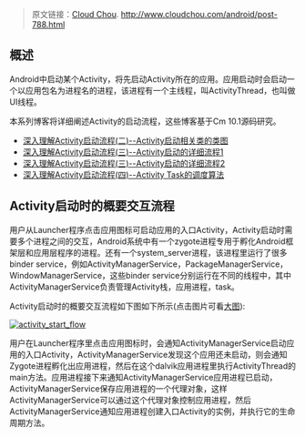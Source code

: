 > 原文链接：[Cloud Chou](http://weibo.com/muguachou). http://www.cloudchou.com/android/post-788.html

## 概述

Android中启动某个Activity，将先启动Activity所在的应用。应用启动时会启动一个以应用包名为进程名的进程，该进程有一个主线程，叫ActivityThread，也叫做UI线程。

本系列博客将详细阐述Activity的启动流程，这些博客基于Cm 10.1源码研究。

- [深入理解Activity启动流程(二)--Activity启动相关类的类图](http://www.cloudchou.com/android/post-793.html)
- [深入理解Activity启动流程(三)--Activity启动的详细流程1](http://www.cloudchou.com/android/post-805.html)
- [深入理解Activity启动流程(三)--Activity启动的详细流程2](http://www.cloudchou.com/android/post-815.html)
- [深入理解Activity启动流程(四)--Activity Task的调度算法](http://www.cloudchou.com/android/post-858.html)

## Activity启动时的概要交互流程

用户从Launcher程序点击应用图标可启动应用的入口Activity，Activity启动时需要多个进程之间的交互，Android系统中有一个zygote进程专用于孵化Android框架层和应用层程序的进程。还有一个system_server进程，该进程里运行了很多binder service，例如ActivityManagerService，PackageManagerService，WindowManagerService，这些binder service分别运行在不同的线程中，其中ActivityManagerService负责管理Activity栈，应用进程，task。

Activity启动时的概要交互流程如下图如下所示(点击图片可看[大图](http://www.cloudchou.com/wp-content/uploads/2015/05/activity_start_flow.png)):

[![activity_start_flow](http://www.cloudchou.com/wp-content/uploads/2015/05/activity_start_flow.png)](http://www.cloudchou.com/wp-content/uploads/2015/05/activity_start_flow.png)

用户在Launcher程序里点击应用图标时，会通知ActivityManagerService启动应用的入口Activity，ActivityManagerService发现这个应用还未启动，则会通知Zygote进程孵化出应用进程，然后在这个dalvik应用进程里执行ActivityThread的main方法。应用进程接下来通知ActivityManagerService应用进程已启动，ActivityManagerService保存应用进程的一个代理对象，这样ActivityManagerService可以通过这个代理对象控制应用进程，然后ActivityManagerService通知应用进程创建入口Activity的实例，并执行它的生命周期方法。